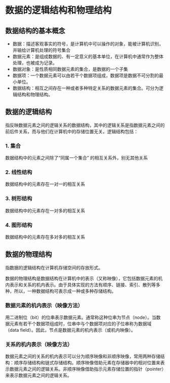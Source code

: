 <!--
 * @Author: ChenLong longchen2008@126.com
 * @Date: 2022-06-07 21:21:16
 * @LastEditors: ChenLong longchen2008@126.com
 * @LastEditTime: 2022-06-07 21:23:41
 * @FilePath: \study\03_golang_tech_stack\algorithm\readme.md
 * @Description: 这是默认设置,请设置`customMade`, 打开koroFileHeader查看配置 进行设置: https://github.com/OBKoro1/koro1FileHeader/wiki/%E9%85%8D%E7%BD%AE
-->
# 数据的逻辑结构和物理结构

## 数据结构的基本概念

- 数据：描述客观事实的符号，是计算机中可以操作的对象，能被计算机识别，并输给计算机处理的符号集合
- 数据元素：是组成数据的、有一定意义的基本单位，在计算机中通常作为整体处理，也被成为记录。
- 数据对象：是性质相同数据元素的集合，是数据的一个子集
- 数据项：一个数据元素可以由若干个数据项组成，数据项是数据不可分割的最小单位。
- 数据结构：相互之间存在一种或者多种特定关系的数据元素的集合。可分为逻辑结构和物理结构。

## 数据的逻辑结构

指反映数据元素之间的逻辑关系的数据结构，其中的逻辑关系是指数据元素之间的前后件关系，而与他们在计算机中的存储位置无关。逻辑结构包括：

### 1. 集合

数据结构中的元素之间除了“同属一个集合” 的相互关系外，别无其他关系

### 2. 线性结构

数据结构中的元素存在一对一的相互关系

### 3. 树形结构

数据结构中的元素存在一对多的相互关系

### 4. 图形结构

数据结构中的元素存在多对多的相互关系

## 数据的物理结构

指数据的逻辑结构在计算机存储空间的存放形式。

数据的物理结构是数据结构在计算机中的表示（又称映像），它包括数据元素的机内表示和关系的机内表示。由于具体实现的方法有顺序、链接、索引、散列等多种，所以，一种数据结构可表示成一种或多种存储结构。

### 数据元素的机内表示（映像方法）

用二进制位（bit）的位串表示数据元素。通常称这种位串为节点（node）。当数据元素有若干个数据项组成时，位串中与个数据项对应的子位串称为数据域（data field）。因此，节点是数据元素的机内表示（或机内映像）。

### 关系的机内表示（映像方法）

数据元素之间的关系的机内表示可以分为顺序映像和非顺序映像，常用两种存储结构：顺序存储结构和链式存储结构。顺序映像借助元素在存储器中的相对位置来表示数据元素之间的逻辑关系。非顺序映像借助指示元素存储位置的指针（pointer）来表示数据元素之间的逻辑关系。
